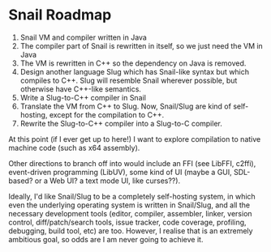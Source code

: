 # Snail Roadmap

1. Snail VM and compiler written in Java
2. The compiler part of Snail is rewritten in itself, so we just need the
   VM in Java
3. The VM is rewritten in C++ so the dependency on Java is removed.
4. Design another language Slug which has Snail-like syntax but which
   compiles to C++. Slug will resemble Snail wherever possible, but
   otherwise have C++-like semantics.
5. Write a Slug-to-C++ compiler in Snail
6. Translate the VM from C++ to Slug. Now, Snail/Slug are kind of
   self-hosting, except for the compilation to C++.
7. Rewrite the Slug-to-C++ compiler into a Slug-to-C compiler.

At this point (if I ever get up to here!) I want to explore compilation
to native machine code (such as x64 assembly).

Other directions to branch off into would include an FFI (see LibFFI,
c2ffi), event-driven programming (LibUV), some kind of UI (maybe a GUI,
SDL-based? or a Web UI? a text mode UI, like curses??).

Ideally, I'd like Snail/Slug to be a completely self-hosting system, in
which even the underlying operating system is written in Snail/Slug, and
all the necessary development tools (editor, compiler, assembler, linker,
version control, diff/patch/search tools, issue tracker, code coverage,
profiling, debugging, build tool, etc) are too. However, I realise that is
an extremely ambitious goal, so odds are I am never going to achieve it.

